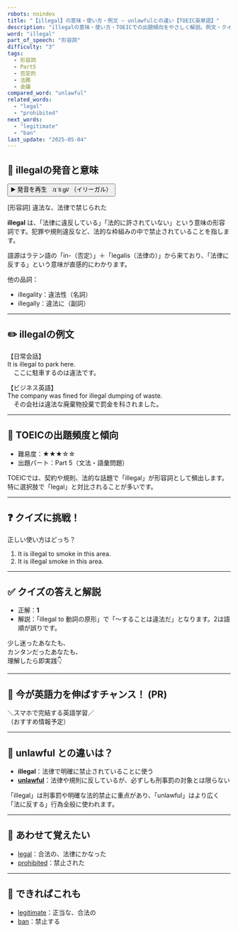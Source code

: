 ```yaml
---
robots: noindex
title: "【illegal】の意味・使い方・例文 ― unlawfulとの違い【TOEIC英単語】"
description: "illegalの意味・使い方・TOEICでの出題傾向をやさしく解説。例文・クイズ付きでunlawfulとの違いもわかりやすく学べます。"
word: "illegal"
part_of_speech: "形容詞"
difficulty: "3"
tags:
  - 形容詞
  - Part5
  - 否定的
  - 法務
  - 会議
compared_word: "unlawful"
related_words:
  - "legal"
  - "prohibited"
next_words:
  - "legitimate"
  - "ban"
last_update: "2025-05-04"
---
```


## 🔰 illegalの発音と意味

<button class="play-audio" onclick="playTTS('illegal')">
  <span class="play-audio-main">
    ▶️ 発音を再生　/ɪˈliːɡl/
  </span>
  <span class="play-audio-sub">
    （イリーガル）
  </span>
</button>

[形容詞] 違法な、法律で禁じられた

**illegal** は、「法律に違反している」「法的に許されていない」という意味の形容詞です。犯罪や規則違反など、法的な枠組みの中で禁止されていることを指します。

語源はラテン語の「in-（否定）」＋「legalis（法律の）」から来ており、「法律に反する」という意味が直感的にわかります。

他の品詞：  
- illegality：違法性（名詞）
- illegally：違法に（副詞）

---

## ✏️ illegalの例文

【日常会話】  
It is illegal to park here.  
　ここに駐車するのは違法です。

【ビジネス英語】  
The company was fined for illegal dumping of waste.  
　その会社は違法な廃棄物投棄で罰金を科されました。

---

## 🎯 TOEICの出題頻度と傾向

- 難易度：★★★☆☆
- 出題パート：Part 5（文法・語彙問題）

TOEICでは、契約や規則、法的な話題で「illegal」が形容詞として頻出します。特に選択肢で「legal」と対比されることが多いです。

---

## ❓ クイズに挑戦！

正しい使い方はどっち？

1. It is illegal to smoke in this area.  
2. It is illegal smoke in this area.

---

## ✅ クイズの答えと解説

- 正解：**1**
- 解説：「illegal to 動詞の原形」で「～することは違法だ」となります。2は語順が誤りです。

少し迷ったあなたも、  
カンタンだったあなたも、  
理解したら即実践👇️

---

## 🚀 今が英語力を伸ばすチャンス！ (PR)

<div class="info-center">
＼スマホで完結する英語学習／<br>  
（おすすめ情報予定）
</div>

---

## 🤔  unlawful との違いは？

- **illegal**：法律で明確に禁止されていることに使う
- **[unlawful](/unlawful)**：法律や規則に反しているが、必ずしも刑事罰の対象とは限らない

「illegal」は刑事罰や明確な法的禁止に重点があり、「unlawful」はより広く「法に反する」行為全般に使われます。

---

## 🧩 あわせて覚えたい

- [legal](/legal)：合法の、法律にかなった
- [prohibited](/prohibited)：禁止された

---

## 📖 できればこれも

- [legitimate](/legitimate)：正当な、合法の
- [ban](/ban)：禁止する

<!-- cvid: aid23_bid47 -->
